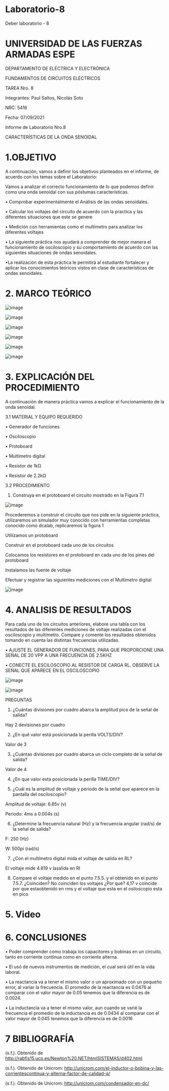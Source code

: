 # Laboratorio-8

Deber laboratorio - 8

# UNIVERSIDAD DE LAS FUERZAS ARMADAS ESPE

DEPARTAMENTO DE ELÉCTRICA Y ELECTRÓNICA 

FUNDAMENTOS DE CIRCUITOS ELÉCTRICOS 

TAREA Nro. 8

Integrantes: Paul Saltos, Nicolás Soto

NRC: 5416

Fecha: 07/09/2021

Informe de Laboratorio Nro.8

CARACTERÍSTICAS DE LA ONDA SENOIDAL 

# 1.OBJETIVO 

A continuación, vamos a definir los objetivos planteados en el informe, de acuerdo con los temas sobre el Laboratorio:

Vamos a analizar el correcto funcionamiento de lo que podemos definir como una onda senoidal con sus póstumas características. 

• Comprobar experimentalmente el Análisis de las ondas senoidales. 

• Calcular los voltajes del circuito de acuerdo con la practica y las diferentes situaciones que este se genere

• Medición con herramientas como el multímetro para analizar los diferentes voltajes 

• La siguiente práctica nos ayudará a comprender de mejor manera el funcionamiento de osciloscopio y su comportamiento de acuerdo con las siguientes situaciones de ondas senoidales.

•La realización de esta práctica le permitirá al estudiante fortalecer y aplicar los conocimientos teóricos vistos en clase de características de ondas senoidales.

# 2. MARCO TEÓRICO 

![image](https://user-images.githubusercontent.com/85178869/132361927-03f90090-3e9c-4bf2-b0c3-7b679cd88b44.png)

![image](https://user-images.githubusercontent.com/85178869/132361980-ec86b0ba-267d-4da2-a030-b5ecf67d3a08.png)

![image](https://user-images.githubusercontent.com/85178869/132362041-cc472b20-1567-4ca4-bb11-4352a53f1eeb.png)

![image](https://user-images.githubusercontent.com/85178869/132362088-465c130b-f768-406e-8955-eef01362ba3a.png)

![image](https://user-images.githubusercontent.com/85178869/132362162-a86e6554-9198-49f9-a646-8e3c695bd80f.png)

![image](https://user-images.githubusercontent.com/85178869/132362224-ba513274-bce8-4297-aff6-affeb5426b77.png)

# 3. EXPLICACIÓN DEL PROCEDIMIENTO 
 
A continuación de manera práctica vamos a explicar el funcionamiento de la onda senoidal.

3.1 MATERIAL Y EQUIPO REQUERIDO 

•	Generador de funciones

•	Osciloscopio 

•	Protoboard

•	Multímetro digital 

•	Resistor de 1kΩ

•	Resistor de 2.2kΩ

3.2 PROCEDIMIENTO 

1. Construya en el protoboard el circuito mostrado en la Figura 7.1

![image](https://user-images.githubusercontent.com/85178869/132362433-03b5d257-a8ce-4ee8-b5f5-bcade10f8510.png)

Procederemos a construir el circuito que nos pide en la siguiente práctica, utilizaremos un simulador muy conocido con herramientas completas conocido como dcalab, replicaremos la figura 1 

Utilizamos un protoboard

Construir en el protoboard cada uno de los circuitos

Colocamos los resistores en el protoboard en cada uno de los pines del protoboard

Instalamos las  fuente de voltaje

Efectuar y registrar las siguientes mediciones con el Multimetro digital

![image](https://user-images.githubusercontent.com/85178869/132363610-edfc7cdd-7ed5-48cb-8765-592687b066c2.png)


# 4. ANALISIS DE RESULTADOS 

Para cada uno de los circuitos anteriores, elabore una tabla con los resultados de las diferentes mediciones de voltaje realizadas con el osciloscopio y multímetro. Compare y comente los resultados obtenidos tomando en cuenta las distintas frecuencias utilizadas.

•	AJUSTE EL GENERADOR DE FUNCIONES, PARA QUE PROPORCIONE UNA SEÑAL DE 20 VPP A UNA FRECUENCIA DE 2.5KHZ

•	CONECTE EL ESCILOSCOPIO AL RESISTOR DE CARGA RL. OBSERVE LA SEÑAL QUE APARECE EN EL OSCILOSCOPIO 

![image](https://user-images.githubusercontent.com/85178869/132363610-edfc7cdd-7ed5-48cb-8765-592687b066c2.png)


![image](https://user-images.githubusercontent.com/85178869/132364578-e15e8cbc-ddf1-472b-9418-052771893544.png)


 PREGUNTAS 
1. ¿Cuántas divisiones por cuadro abarca la amplitud pico de la señal de salida?

Hay 2 devisiones por cuadro

2. ¿En qué valor está posicionada la perilla VOLTS/DIV?

Valor de 3

3. ¿Cuántas divisiones por cuadro abarca un ciclo completo de la señal de salida? 

Valor de 4

4. ¿En que valor esta posicionada la perilla TIME/DIV?



5. ¿Cuál es la amplitud de voltaje y periodo de la señal que aparece en la pantalla del osciloscopio?

Amplitud de voltaje: 6.85v  (v)

Periodo:   4ms a 0.004s (s)

6. ¿Determine la frecuencia natural (Hz) y la frecuencia angular (rad/s) de la señal de salida?

F:   250  (Hz)

W: 500pi   (rad/s)

7. ¿Con el multímetro digital mida el voltaje de salida en RL?

El voltaje mide 4.819 v lasalida en Rl 

8. Compare el voltaje medido en el punto 7.5.5. y el obtenido en el punto 7.5.7.
¿Coinciden? No coinciden los voltajes  ¿Por qué? 4,17 v coincide por que estaobtenido en rms y el voltaje que esta en el osiloscopio esta en pico 

# 5. Video

# 6. CONCLUSIONES 

•	Poder comprender como trabaja los capacitores y bobinas en un circuito, tanto en corriente continua como en corriente alterna. 

•	 El usó de nuevos instrumentos de medición, el cual será útil en la vida laboral.

•	La reactancia va a tener el mismo valor o un aproximado con un pequeño error, al variar la frecuencia. El promedio de la reactancia es 0.0476 al comparar con el valor mayor de 0.05 tenemos que la diferencia es de 0.0024. 

•	 La inductancia va a tener el mismo valor, aun cuando se varié la frecuencia el promedio de la inductancia es de 0.0434 al comparar con el valor mayor de 0.045 tenemos que la diferencia es de 0.0016 

# 7 BIBLIOGRAFÍA

(s.f.). Obtenido de http://rabfis15.uco.es/Newton%20.NET/htmlSISTEMAS/d402.html

(s.f.). Obtenido de Unicrom: http://unicrom.com/el-inductor-o-bobina-y-las-corrientescontinua-y-alterna-factor-de-calidad-q/

(s.f.). Obtenido de Unicrom: http://unicrom.com/condensador-en-dc/



